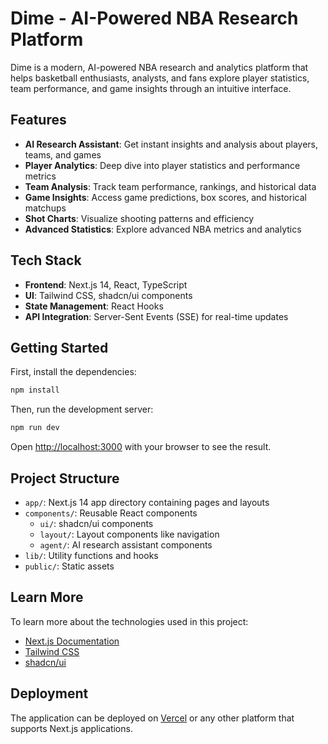# Dime - AI-Powered NBA Research Platform

Dime is a modern, AI-powered NBA research and analytics platform that helps basketball enthusiasts, analysts, and fans explore player statistics, team performance, and game insights through an intuitive interface.

## Features

- **AI Research Assistant**: Get instant insights and analysis about players, teams, and games
- **Player Analytics**: Deep dive into player statistics and performance metrics
- **Team Analysis**: Track team performance, rankings, and historical data
- **Game Insights**: Access game predictions, box scores, and historical matchups
- **Shot Charts**: Visualize shooting patterns and efficiency
- **Advanced Statistics**: Explore advanced NBA metrics and analytics

## Tech Stack

- **Frontend**: Next.js 14, React, TypeScript
- **UI**: Tailwind CSS, shadcn/ui components
- **State Management**: React Hooks
- **API Integration**: Server-Sent Events (SSE) for real-time updates

## Getting Started

First, install the dependencies:

```bash
npm install
```

Then, run the development server:

```bash
npm run dev
```

Open [http://localhost:3000](http://localhost:3000) with your browser to see the result.

## Project Structure

- `app/`: Next.js 14 app directory containing pages and layouts
- `components/`: Reusable React components
  - `ui/`: shadcn/ui components
  - `layout/`: Layout components like navigation
  - `agent/`: AI research assistant components
- `lib/`: Utility functions and hooks
- `public/`: Static assets

## Learn More

To learn more about the technologies used in this project:

- [Next.js Documentation](https://nextjs.org/docs)
- [Tailwind CSS](https://tailwindcss.com/docs)
- [shadcn/ui](https://ui.shadcn.com)

## Deployment

The application can be deployed on [Vercel](https://vercel.com) or any other platform that supports Next.js applications.
